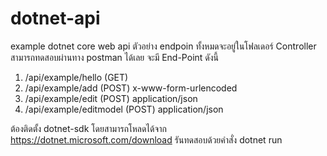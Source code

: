 # dotnet-api
example dotnet core web api
ตัวอย่าง endpoin ทั้งหมดจะอยู่ในโฟลเดอร์ Controller สามารถทดสอบผ่านทาง postman ได้เลย จะมี End-Point ดังนี้
1. /api/example/hello (GET)
2. /api/example/add (POST) x-www-form-urlencoded
3. /api/example/edit (POST) application/json
4. /api/example/editmodel (POST) application/json

ต้องติดตั้ง dotnet-sdk โดยสามารถโหลดได้จาก 
https://dotnet.microsoft.com/download
รันทดสอบด้วยคำสั่ง dotnet run
